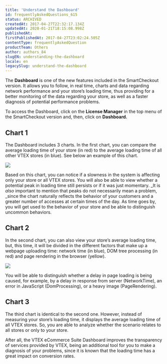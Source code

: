 ```yaml
---
title: 'Understand the Dashboard'
id: frequentlyAskedQuestions_615
status: ARCHIVED
createdAt: 2017-04-27T22:32:17.134Z
updatedAt: 2020-01-21T18:15:08.998Z
publishedAt: 
firstPublishedAt: 2017-04-27T23:02:24.505Z
contentType: frequentlyAskedQuestion
productTeam: Others
author: authors_84
slugEN: understanding-the-dashboard
locale: en
legacySlug: understand-the-dashboard
---
```


The **Dashboard** is one of the new features included in the SmartCheckout version. It allows you to follow, in real time, charts and data regarding network performance and your store’s loading time, thus providing for a better monitoring of the data regarding your store, as well as a faster diagnosis of potential performance problems.

To access the Dashboard, click on the **License Manager** in the top menu of the SmartCheckout version and, then, click on **Dashboard.**

## Chart 1

The Dashboard includes 3 charts. In the first chart, you can compare the average loading time of your store (in red) to the average loading time of all other VTEX stores (in blue). See below an example of this chart.

![](https://images.contentful.com/alneenqid6w5/2z4iBEY5UEkqcmsa0KEgoi/3d661f25118a2e876d20a565ebfc88f9/dashboard-chart1-560x320.png)

Based on this chart, you can notice if a slowness in the system is affecting only your store or all VTEX stores. You will also be able to view whether a potential peak in loading time still persists or if it was just momentary. _It is _also_ important to mention that peaks do not necessarily mean a problem, _since the chart naturally reflects the behavior of your customers and a greater number of accesses at certain times of the day. As time goes by, you will get used to the behavior of your store and be able to distinguish uncommon behaviors.

## Chart 2

In the second chart, you can also view your store’s average loading time, but, this time, it will be divided in the different factors that make up a webpage uploading time: network time (in blue), DOM tree processing (in red) and page rendering in the browser (yellow).

![](//images.contentful.com/alneenqid6w5/2DMi5uS3awigGGIAEKCqea/b95fc4689141764c25b5fd506eeaac33/2.jpg)

You will be able to distinguish whether a delay in page loading is being caused, for example, by a delay in response from server (NetworkTime), an error in JavaScript (DomProcessing), or a heavy image (PageRendering).

## Chart 3

The third chart is identical to the second one. However, instead of measuring your store’s loading time, it displays the average loading time of all VTEX stores. So, you are able to analyze whether the scenario relates to all stores or only to your store.

After all, the VTEX eCommerce Suite Dashboard improves the transparency of services provided by VTEX, being an additional tool for you to make a diagnosis of your problems, since it is known that the loading time has a great impact on conversion rates.
